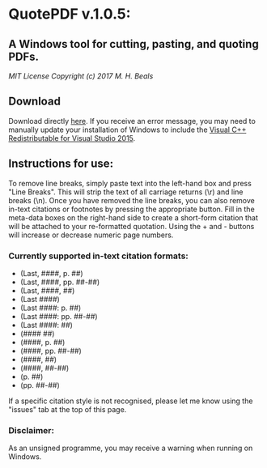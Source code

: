 # QuotePDF v.1.0.5: 
## A Windows tool for cutting, pasting, and quoting PDFs. 

*MIT License*
*Copyright (c) 2017 M. H. Beals*


## Download
Download directly [here](https://github.com/mhbeals/quotepdf/raw/master/QuotePDF_v_1_0_4.exe). If you receive an error message, you may need to manually update your installation of Windows to include the [Visual C++ Redistributable for Visual Studio 2015](https://www.microsoft.com/en-gb/download/details.aspx?id=48145).


## Instructions for use:
To remove line breaks, simply paste text into the left-hand box and press "Line Breaks". This will strip the text of all carriage returns (\r) and line breaks (\n). Once you have removed the line breaks, you can also remove in-text citations or footnotes by pressing the appropriate button. Fill in the meta-data boxes on the right-hand side to create a short-form citation that will be attached to your re-formatted quotation. Using the + and - buttons will increase or decrease numeric page numbers.


### Currently supported in-text citation formats:
* (Last, ####, p. ##)
* (Last, ####, pp. ##-##)
* (Last, ####, ##)
* (Last ####)
* (Last ####: p. ##)
* (Last ####: pp. ##-##)
* (Last ####: ##)
* (#### ##)
* (####, p. ##)
* (####, pp. ##-##)
* (####, ##)
* (####, ##-##)
* (p. ##)
* (pp. ##-##)

If a specific citation style is not recognised, please let me know using the "issues" tab at the top of this page.


### Disclaimer:
As an unsigned programme, you may receive a warning when running on Windows. 